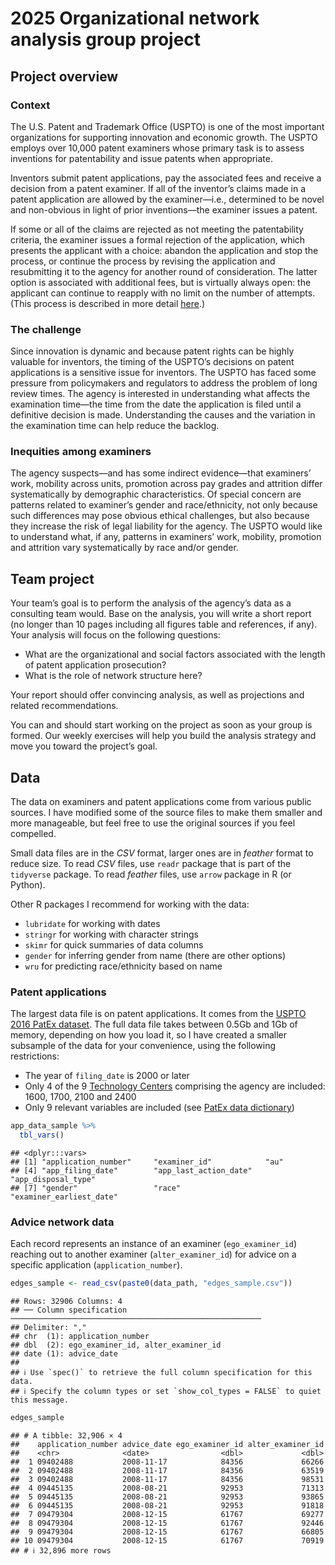 2025 Organizational network analysis group project
================

## Project overview

### Context

The U.S. Patent and Trademark Office (USPTO) is one of the most
important organizations for supporting innovation and economic growth.
The USPTO employs over 10,000 patent examiners whose primary task is to
assess inventions for patentability and issue patents when appropriate.

Inventors submit patent applications, pay the associated fees and
receive a decision from a patent examiner. If all of the inventor’s
claims made in a patent application are allowed by the examiner—i.e.,
determined to be novel and non-obvious in light of prior inventions—the
examiner issues a patent.

If some or all of the claims are rejected as not meeting the
patentability criteria, the examiner issues a formal rejection of the
application, which presents the applicant with a choice: abandon the
application and stop the process, or continue the process by revising
the application and resubmitting it to the agency for another round of
consideration. The latter option is associated with additional fees, but
is virtually always open: the applicant can continue to reapply with no
limit on the number of attempts. (This process is described in more
detail
[here](https://papers.ssrn.com/sol3/papers.cfm?abstract_id=2995674).)

### The challenge

Since innovation is dynamic and because patent rights can be highly
valuable for inventors, the timing of the USPTO’s decisions on patent
applications is a sensitive issue for inventors. The USPTO has faced
some pressure from policymakers and regulators to address the problem of
long review times. The agency is interested in understanding what
affects the examination time—the time from the date the application is
filed until a definitive decision is made. Understanding the causes and
the variation in the examination time can help reduce the backlog.

### Inequities among examiners

The agency suspects—and has some indirect evidence—that examiners’ work,
mobility across units, promotion across pay grades and attrition differ
systematically by demographic characteristics. Of special concern are
patterns related to examiner’s gender and race/ethnicity, not only
because such differences may pose obvious ethical challenges, but also
because they increase the risk of legal liability for the agency. The
USPTO would like to understand what, if any, patterns in examiners’
work, mobility, promotion and attrition vary systematically by race
and/or gender.

## Team project

Your team’s goal is to perform the analysis of the agency’s data as a
consulting team would. Base on the analysis, you will write a short
report (no longer than 10 pages including all figures table and
references, if any). Your analysis will focus on the following
questions:

- What are the organizational and social factors associated with the
  length of patent application prosecution?
- What is the role of network structure here?

Your report should offer convincing analysis, as well as projections and
related recommendations.

You can and should start working on the project as soon as your group is
formed. Our weekly exercises will help you build the analysis strategy
and move you toward the project’s goal.

## Data

The data on examiners and patent applications come from various public
sources. I have modified some of the source files to make them smaller
and more manageable, but feel free to use the original sources if you
feel compelled.

Small data files are in the *CSV* format, larger ones are in *feather*
format to reduce size. To read *CSV* files, use `readr` package that is
part of the `tidyverse` package. To read *feather* files, use `arrow`
package in R (or Python).

Other R packages I recommend for working with the data:

- `lubridate` for working with dates
- `stringr` for working with character strings
- `skimr` for quick summaries of data columns
- `gender` for inferring gender from name (there are other options)
- `wru` for predicting race/ethnicity based on name

### Patent applications

The largest data file is on patent applications. It comes from the
[USPTO 2016 PatEx
dataset](https://www.uspto.gov/ip-policy/economic-research/research-datasets/patent-examination-research-dataset-public-pair).
The full data file takes between 0.5Gb and 1Gb of memory, depending on
how you load it, so I have created a smaller subsample of the data for
your convenience, using the following restrictions:

- The year of `filing_date` is 2000 or later
- Only 4 of the 9 [Technology
  Centers](https://www.uspto.gov/patents/contact-patents/patent-technology-centers-management)
  comprising the agency are included: 1600, 1700, 2100 and 2400
- Only 9 relevant variables are included (see [PatEx data
  dictionary](https://www.uspto.gov/sites/default/files/documents/Appendix%20A.pdf))

``` r
app_data_sample %>%
  tbl_vars()
```

    ## <dplyr:::vars>
    ## [1] "application_number"     "examiner_id"            "au"                    
    ## [4] "app_filing_date"        "app_last_action_date"   "app_disposal_type"     
    ## [7] "gender"                 "race"                   "examiner_earliest_date"

### Advice network data

Each record represents an instance of an examiner (`ego_examiner_id`)
reaching out to another examiner (`alter_examiner_id`) for advice on a
specific application (`application_number`).

``` r
edges_sample <- read_csv(paste0(data_path, "edges_sample.csv"))
```

    ## Rows: 32906 Columns: 4
    ## ── Column specification ────────────────────────────────────────────────────────
    ## Delimiter: ","
    ## chr  (1): application_number
    ## dbl  (2): ego_examiner_id, alter_examiner_id
    ## date (1): advice_date
    ## 
    ## ℹ Use `spec()` to retrieve the full column specification for this data.
    ## ℹ Specify the column types or set `show_col_types = FALSE` to quiet this message.

``` r
edges_sample
```

    ## # A tibble: 32,906 × 4
    ##    application_number advice_date ego_examiner_id alter_examiner_id
    ##    <chr>              <date>                <dbl>             <dbl>
    ##  1 09402488           2008-11-17            84356             66266
    ##  2 09402488           2008-11-17            84356             63519
    ##  3 09402488           2008-11-17            84356             98531
    ##  4 09445135           2008-08-21            92953             71313
    ##  5 09445135           2008-08-21            92953             93865
    ##  6 09445135           2008-08-21            92953             91818
    ##  7 09479304           2008-12-15            61767             69277
    ##  8 09479304           2008-12-15            61767             92446
    ##  9 09479304           2008-12-15            61767             66805
    ## 10 09479304           2008-12-15            61767             70919
    ## # ℹ 32,896 more rows
